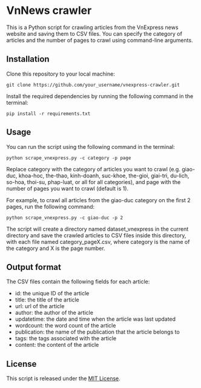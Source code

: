 # VnNews crawler
This is a Python script for crawling articles from the VnExpress news website and saving them to CSV files. You can specify the category of articles and the number of pages to crawl using command-line arguments.

## Installation
Clone this repository to your local machine:
```
git clone https://github.com/your_username/vnexpress-crawler.git
```
Install the required dependencies by running the following command in the terminal:
```
pip install -r requirements.txt
```
## Usage
You can run the script using the following command in the terminal:
```
python scrape_vnexpress.py -c category -p page
```
Replace category with the category of articles you want to crawl (e.g. giao-duc, khoa-hoc, the-thao, kinh-doanh, suc-khoe, the-gioi, giai-tri, du-lich, so-hoa, thoi-su, phap-luat, or all for all categories), and page with the number of pages you want to crawl (default is 1).

For example, to crawl all articles from the giao-duc category on the first 2 pages, run the following command:

```
python scrape_vnexpress.py -c giao-duc -p 2
```
The script will create a directory named dataset_vnexpress in the current directory and save the crawled articles to CSV files inside this directory, with each file named category_pageX.csv, where category is the name of the category and X is the page number.

## Output format
The CSV files contain the following fields for each article:

- id: the unique ID of the article
- title: the title of the article
- url: url of the article
- author: the author of the article
- updatetime: the date and time when the article was last updated
- wordcount: the word count of the article
- publication: the name of the publication that the article belongs to
- tags: the tags associated with the article
- content: the content of the article
## License
This script is released under the [MIT License](https://opensource.org/licenses/MIT).
